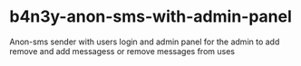 # b4n3y-anon-sms-with-admin-panel
Anon-sms sender with users login and admin panel for the admin to add remove and add messagess or remove messages from uses
